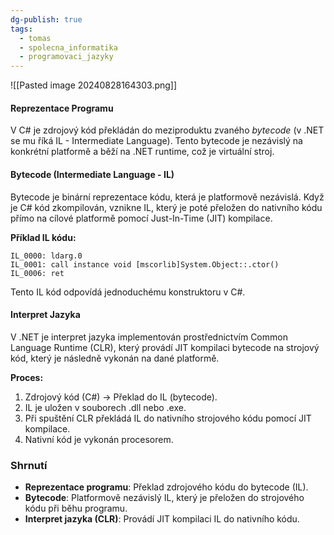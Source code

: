 ```yaml
---
dg-publish: true
tags:
  - tomas
  - spolecna_informatika
  - programovaci_jazyky
---
```

![[Pasted image 20240828164303.png]]
#### Reprezentace Programu
V C# je zdrojový kód překládán do meziproduktu zvaného *bytecode* (v .NET se mu říká IL - Intermediate Language). Tento bytecode je nezávislý na konkrétní platformě a běží na .NET runtime, což je virtuální stroj.

#### Bytecode (Intermediate Language - IL)
Bytecode je binární reprezentace kódu, která je platformově nezávislá. Když je C# kód zkompilován, vznikne IL, který je poté přeložen do nativního kódu přímo na cílové platformě pomocí Just-In-Time (JIT) kompilace.

**Příklad IL kódu:**
```assembly
IL_0000: ldarg.0
IL_0001: call instance void [mscorlib]System.Object::.ctor()
IL_0006: ret
```
Tento IL kód odpovídá jednoduchému konstruktoru v C#.

#### Interpret Jazyka
V .NET je interpret jazyka implementován prostřednictvím Common Language Runtime (CLR), který provádí JIT kompilaci bytecode na strojový kód, který je následně vykonán na dané platformě.

**Proces:**
1. Zdrojový kód (C#) → Překlad do IL (bytecode).
2. IL je uložen v souborech .dll nebo .exe.
3. Při spuštění CLR překládá IL do nativního strojového kódu pomocí JIT kompilace.
4. Nativní kód je vykonán procesorem.

### Shrnutí
- **Reprezentace programu**: Překlad zdrojového kódu do bytecode (IL).
- **Bytecode**: Platformově nezávislý IL, který je přeložen do strojového kódu při běhu programu.
- **Interpret jazyka (CLR)**: Provádí JIT kompilaci IL do nativního kódu.